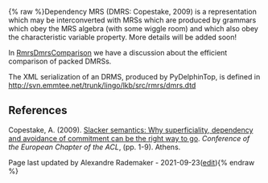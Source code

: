 {% raw %}Dependency MRS (DMRS: Copestake, 2009) is a representation which may be
interconverted with MRSs which are produced by grammars which obey the
MRS algebra (with some wiggle room) and which also obey the
characteristic variable property. More details will be added soon!

In [RmrsDmrsComparison](../RmrsDmrsComparison) we have a discussion about
the efficient comparison of packed DMRSs.

The XML serialization of an DRMS, produced by PyDelphinTop, is defined in
http://svn.emmtee.net/trunk/lingo/lkb/src/rmrs/dmrs.dtd

## References

Copestake, A. (2009). [Slacker semantics: Why superficiality, dependency
and avoidance of commitment can be the right way to
go](http://www.aclweb.org/anthology/E09-1001.pdf). *Conference of the
European Chapter of the ACL*, (pp. 1-9). Athens.

Page last updated by Alexandre Rademaker - 2021-09-23([edit](https://github.com/delph-in/docs/wiki/RmrsDmrs/_edit)){% endraw %}